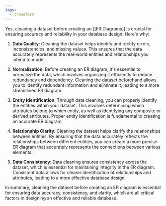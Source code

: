 ```yaml
---
tags:
  - transform
---
```



Yes, cleaning a dataset before creating an [[ER Diagrams]] is crucial for ensuring accuracy and reliability in your database design. Here's why:

1. **Data Quality**: Cleaning the dataset helps identify and rectify errors, inconsistencies, and missing values. This ensures that the data accurately represents the real-world entities and relationships you intend to model.

2. **Normalization**: Before creating an ER diagram, it's essential to normalize the data, which involves organizing it efficiently to reduce redundancy and dependency. Cleaning the dataset beforehand allows you to identify redundant information and eliminate it, leading to a more streamlined ER diagram.

3. **Entity Identification**: Through data cleaning, you can properly identify the entities within your dataset. This involves determining which attributes belong to which entity, as well as identifying any composite or derived attributes. Proper entity identification is fundamental to creating an accurate ER diagram.

4. **Relationship Clarity**: Cleaning the dataset helps clarify the relationships between entities. By ensuring that the data accurately reflects the relationships between different entities, you can create a more precise ER diagram that accurately represents the connections between various elements.

5. **Data Consistency**: Data cleaning ensures consistency across the dataset, which is essential for maintaining integrity in the ER diagram. Consistent data allows for clearer identification of relationships and attributes, leading to a more effective database design.

In summary, cleaning the dataset before creating an ER diagram is essential for ensuring data accuracy, consistency, and clarity, which are all critical factors in designing an effective and reliable database.